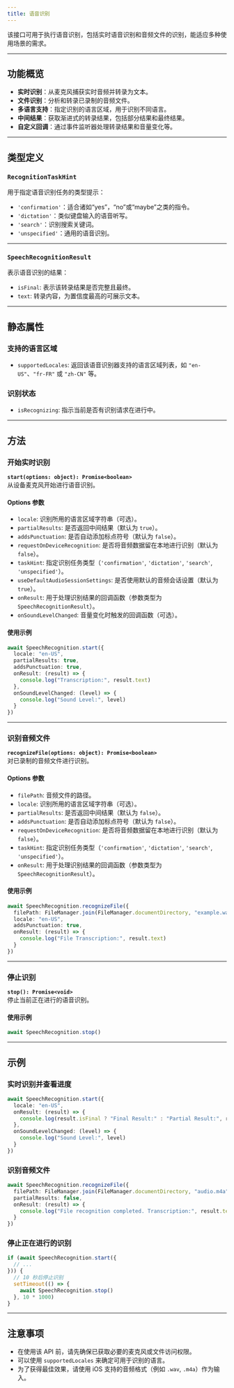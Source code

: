 ```yaml
---
title: 语音识别
---
```

该接口可用于执行语音识别，包括实时语音识别和音频文件的识别，能适应多种使用场景的需求。

---

## 功能概览

- **实时识别**：从麦克风捕获实时音频并转录为文本。
- **文件识别**：分析和转录已录制的音频文件。
- **多语言支持**：指定识别的语言区域，用于识别不同语言。
- **中间结果**：获取渐进式的转录结果，包括部分结果和最终结果。
- **自定义回调**：通过事件监听器处理转录结果和音量变化等。

---

## 类型定义

### `RecognitionTaskHint`
用于指定语音识别任务的类型提示：
- `'confirmation'`：适合诸如“yes”，“no”或“maybe”之类的指令。
- `'dictation'`：类似键盘输入的语音听写。
- `'search'`：识别搜索关键词。
- `'unspecified'`：通用的语音识别。

---

### `SpeechRecognitionResult`
表示语音识别的结果：
- `isFinal`: 表示该转录结果是否完整且最终。
- `text`: 转录内容，为置信度最高的可展示文本。

---

## 静态属性

### 支持的语言区域
- `supportedLocales`: 返回该语音识别器支持的语言区域列表，如 `"en-US"`、`"fr-FR"` 或 `"zh-CN"` 等。

### 识别状态
- `isRecognizing`: 指示当前是否有识别请求在进行中。

---

## 方法

### 开始实时识别
**`start(options: object): Promise<boolean>`**  
从设备麦克风开始进行语音识别。

#### Options 参数
- `locale`: 识别所用的语言区域字符串（可选）。
- `partialResults`: 是否返回中间结果（默认为 `true`）。
- `addsPunctuation`: 是否自动添加标点符号（默认为 `false`）。
- `requestOnDeviceRecognition`: 是否将音频数据留在本地进行识别（默认为 `false`）。
- `taskHint`: 指定识别任务类型（`'confirmation'`, `'dictation'`, `'search'`, `'unspecified'`）。
- `useDefaultAudioSessionSettings`: 是否使用默认的音频会话设置（默认为 `true`）。
- `onResult`: 用于处理识别结果的回调函数（参数类型为 `SpeechRecognitionResult`）。
- `onSoundLevelChanged`: 音量变化时触发的回调函数（可选）。

#### 使用示例
```ts
await SpeechRecognition.start({
  locale: "en-US",
  partialResults: true,
  addsPunctuation: true,
  onResult: (result) => {
    console.log("Transcription:", result.text)
  },
  onSoundLevelChanged: (level) => {
    console.log("Sound Level:", level)
  }
})
```

---

### 识别音频文件
**`recognizeFile(options: object): Promise<boolean>`**  
对已录制的音频文件进行识别。

#### Options 参数
- `filePath`: 音频文件的路径。
- `locale`: 识别所用的语言区域字符串（可选）。
- `partialResults`: 是否返回中间结果（默认为 `false`）。
- `addsPunctuation`: 是否自动添加标点符号（默认为 `false`）。
- `requestOnDeviceRecognition`: 是否将音频数据留在本地进行识别（默认为 `false`）。
- `taskHint`: 指定识别任务类型（`'confirmation'`, `'dictation'`, `'search'`, `'unspecified'`）。
- `onResult`: 用于处理识别结果的回调函数（参数类型为 `SpeechRecognitionResult`）。

#### 使用示例
```ts
await SpeechRecognition.recognizeFile({
  filePath: FileManager.join(FileManager.documentDirectory, "example.wav"),
  locale: "en-US",
  addsPunctuation: true,
  onResult: (result) => {
    console.log("File Transcription:", result.text)
  }
})
```

---

### 停止识别
**`stop(): Promise<void>`**  
停止当前正在进行的语音识别。

#### 使用示例
```ts
await SpeechRecognition.stop()
```

---

## 示例

### 实时识别并查看进度
```ts
await SpeechRecognition.start({
  locale: "en-US",
  onResult: (result) => {
    console.log(result.isFinal ? "Final Result:" : "Partial Result:", result.text)
  },
  onSoundLevelChanged: (level) => {
    console.log("Sound Level:", level)
  }
})
```

### 识别音频文件
```ts
await SpeechRecognition.recognizeFile({
  filePath: FileManager.join(FileManager.documentDirectory, "audio.m4a"),
  partialResults: false,
  onResult: (result) => {
    console.log("File recognition completed. Transcription:", result.text)
  }
})
```

### 停止正在进行的识别
```ts
if (await SpeechRecognition.start({
  // ...
})) {
  // 10 秒后停止识别
  setTimeout(() => {
    await SpeechRecognition.stop()
  }, 10 * 1000)
}
```

---

## 注意事项

- 在使用该 API 前，请先确保已获取必要的麦克风或文件访问权限。
- 可以使用 `supportedLocales` 来确定可用于识别的语言。
- 为了获得最佳效果，请使用 iOS 支持的音频格式（例如 `.wav`, `.m4a`）作为输入。